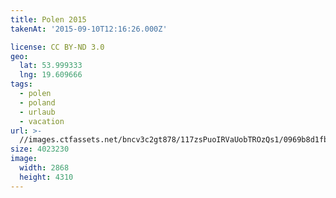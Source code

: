 ```yaml
---
title: Polen 2015
takenAt: '2015-09-10T12:16:26.000Z'

license: CC BY-ND 3.0
geo:
  lat: 53.999333
  lng: 19.609666
tags:
  - polen
  - poland
  - urlaub
  - vacation
url: >-
  //images.ctfassets.net/bncv3c2gt878/117zsPuoIRVaUobTROzQs1/0969b8d1fbbeeab3e6c6214d8ac40a5b/polen-2015_25931715486_o
size: 4023230
image:
  width: 2868
  height: 4310
---
```

